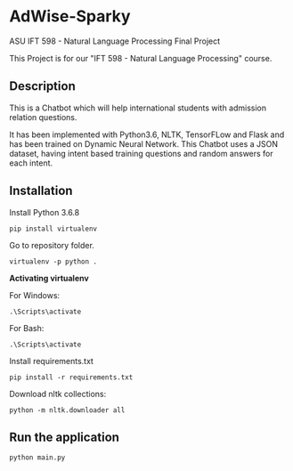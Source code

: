 # AdWise-Sparky
ASU IFT 598 - Natural Language Processing Final Project

This Project is for our "IFT 598 - Natural Language Processing" course.

## Description
This is a Chatbot which will help international students with admission relation questions.

It has been implemented with Python3.6, NLTK, TensorFLow and Flask and has been trained on Dynamic Neural Network.
This Chatbot uses a JSON dataset, having intent based training questions and random answers for each intent.

## Installation
Install Python 3.6.8
```pip
pip install virtualenv
```
Go to repository folder.
```
virtualenv -p python .
```
**Activating virtualenv**

For Windows:
```
.\Scripts\activate
```
For Bash:
```
.\Scripts\activate
```
Install requirements.txt
```pip
pip install -r requirements.txt
```
Download nltk collections:
```
python -m nltk.downloader all
```

## Run the application
```
python main.py
```
